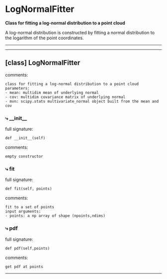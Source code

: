 # LogNormalFitter  
  
**Class for fitting a log-normal distribution to a point cloud**

A log-normal distribution is constructed by fitting a normal distribution to the logarithm of the point coordinates.
- - -
  
  
- - -
## [class] LogNormalFitter  
comments:  
```text  
class for fitting a log-normal distribution to a point cloud  
parameters:  
- mean: multidim mean of underlying normal  
- cov: multidim covariance matrix of underlying normal  
- mvn: scipy.stats multivariate_normal object built from the mean and cov  
```  
### &#10551; \_\_init\_\_  
full signature:  
```text  
def __init__(self)  
```  
comments:  
```text  
empty constructor  
```  
### &#10551; fit  
full signature:  
```text  
def fit(self, points)  
```  
comments:  
```text  
fit to a set of points  
input arguments:  
- points: a np array of shape (npoints,ndims)  
```  
### &#10551; pdf  
full signature:  
```text  
def pdf(self,points)  
```  
comments:  
```text  
get pdf at points  
```  
- - -  
  
